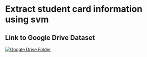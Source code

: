 # Extract student card information using svm


## Link to Google Drive Dataset

[![Google Drive Folder](https://img.shields.io/badge/Google%20Drive-Folder-blue?style=for-the-badge&logo=google-drive)]([https://drive.google.com/your-folder-link](https://drive.google.com/drive/folders/1gFQYapKbvQdnv9MYFedF_vxxuE6sg2Yu?usp=sharing))
